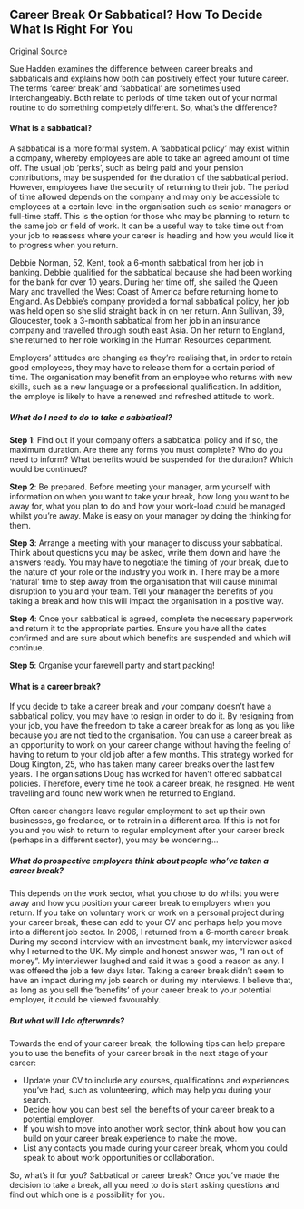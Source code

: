 ## Career Break Or Sabbatical? How To Decide What Is Right For You
[Original Source](https://www.careershifters.org/expert-advice/career-break-or-sabbatical-how-to-decide-what-is-right-for-you)

Sue Hadden examines the difference between career breaks and sabbaticals and explains how both can positively effect your future career.
The terms ‘career break’ and ‘sabbatical’ are sometimes used interchangeably. Both relate to periods of time taken out of your normal routine to do something completely different. So, what’s the difference?

#### What is a sabbatical?
A sabbatical is a more formal system. A ‘sabbatical policy’ may exist within a company, whereby employees are able to take an agreed amount of time off.  The usual job ‘perks’, such as being paid and your pension contributions, may be suspended for the duration of the sabbatical period. However, employees have the security of returning to their job. The period of time allowed depends on the company and may only be accessible to employees at a certain level in the organisation such as senior managers or full-time staff. This is the option for those who may be planning to return to the same job or field of work. It can be a useful way to take time out from your job to reassess where your career is heading and how you would like it to progress when you return.

Debbie Norman, 52, Kent, took a 6-month sabbatical from her job in banking. Debbie qualified for the sabbatical because she had been working for the bank for over 10 years. During her time off, she sailed the Queen Mary and travelled the West Coast of America before returning home to England. As Debbie’s company provided a formal sabbatical policy, her job was held open so she slid straight back in on her return. Ann Sullivan, 39, Gloucester, took a 3-month sabbatical from her job in an insurance company and travelled through south east Asia. On her return to England, she returned to her role working in the Human Resources department.

Employers’ attitudes are changing as they’re realising that, in order to retain good employees, they may have to release them for a certain period of time. The organisation may benefit from an employee who returns with new skills, such as a new language or a professional qualification. In addition, the employe is likely to have a renewed and refreshed attitude to work.

##### What do I need to do to take a sabbatical?
**Step 1**: Find out if your company offers a sabbatical policy and if so, the maximum duration. Are there any forms you must complete? Who do you need to inform? What benefits would be suspended for the duration? Which would be continued?

**Step 2**: Be prepared. Before meeting your manager, arm yourself with information on when you want to take your break, how long you want to be away for, what you plan to do and how your work-load could be managed whilst you’re away. Make is easy on your manager by doing the thinking for them.

**Step 3**: Arrange a meeting with your manager to discuss your sabbatical. Think about questions you may be asked, write them down and have the answers ready. You may have to negotiate the timing of your break, due to the nature of your role or the industry you work in. There may be a more ‘natural’ time to step away from the organisation that will cause minimal disruption to you and your team. Tell your manager the benefits of you taking a break and how this will impact the organisation in a positive way.

**Step 4**: Once your sabbatical is agreed, complete the necessary paperwork and return it to the appropriate parties. Ensure you have all the dates confirmed and are sure about which benefits are suspended and which will continue.

**Step 5**: Organise your farewell party and start packing!

#### What is a career break?
If you decide to take a career break and your company doesn’t have a sabbatical policy, you may have to resign in order to do it. By resigning from your job, you have the freedom to take a career break for as long as you like because you are not tied to the organisation. You can use a career break as an opportunity to work on your career change without having the feeling of having to return to your old job after a few months. This strategy worked for Doug Kington, 25, who has taken many career breaks over the last few years. The organisations Doug has worked for haven’t offered sabbatical policies. Therefore, every time he took a career break, he resigned. He went travelling and found new work when he returned to England.

Often career changers leave regular employment to set up their own businesses, go freelance, or to retrain in a different area. If this is not for you and you wish to return to regular employment after your career break (perhaps in a different sector), you may be wondering...

##### What do prospective employers think about people who’ve taken a career break?

This depends on the work sector, what you chose to do whilst you were away and how you position your career break to employers when you return. If you take on voluntary work or work on a personal project during your career break, these can add to your CV and perhaps help you move into a different job sector. In 2006, I returned from a 6-month career break. During my second interview with an investment bank, my interviewer asked why I returned to the UK. My simple and honest answer was, “I ran out of money”. My interviewer laughed and said it was a good a reason as any. I was offered the job a few days later. Taking a career break didn’t seem to have an impact during my job search or during my interviews. I believe that, as long as you sell the ‘benefits’ of your career break to your potential employer, it could be viewed favourably.

##### But what will I do afterwards?
Towards the end of your career break, the following tips can help prepare you to use the benefits of your career break in the next stage of your career:

* Update your CV to include any courses, qualifications and experiences you’ve had, such as volunteering, which may help you during your search.
* Decide how you can best sell the benefits of your career break to a potential employer.
* If you wish to move into another work sector, think about how you can build on your career break experience to make the move.
* List any contacts you made during your career break, whom you could speak to about work opportunities or collaboration.

So, what’s it for you? Sabbatical or career break? Once you’ve made the decision to take a break, all you need to do is start asking questions and find out which one is a possibility for you.